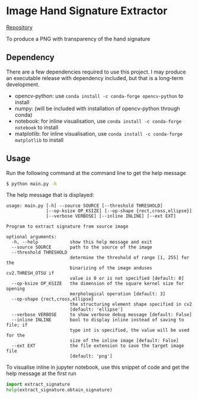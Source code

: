 # Image Hand Signature Extractor

[Repository](https://github.com/ye-yu/hand-signature-extractor)

To produce a PNG with transparency of the hand signature

## Dependency
There are a few dependencies required to use this project. I may produce an executable release with dependency included, but that is a long-term development.

- opencv-python: use `conda install -c conda-forge opencv-python` to install
- numpy: (will be included with installation of opencv-python through conda)
- notebook: for inline visualisation, use `conda install -c conda-forge notebook` to install
- matplotlib: for inline visualisation, use `conda install -c conda-forge matplotlib` to install

## Usage
Run the following command at the command line to get the help message
```bash
$ python main.py -h
```

The help message that is displayed:
```
usage: main.py [-h] --source SOURCE [--threshold THRESHOLD]
               [--op-ksize OP_KSIZE] [--op-shape {rect,cross,ellipse}]
               [--verbose VERBOSE] [--inline INLINE] [--ext EXT]

Program to extract signature from source image

optional arguments:
  -h, --help            show this help message and exit
  --source SOURCE       path to the source of the image
  --threshold THRESHOLD
                        determine the threshold of range [1, 255] for the
                        binarizing of the image anduses cv2.THRESH_OTSU if
                        value is 0 or is not specified [default: 0]
  --op-ksize OP_KSIZE   the dimension of the square kernel size for opening
                        morphological operation [default: 3]
  --op-shape {rect,cross,ellipse}
                        the structuring element shape specified in cv2
                        [default: 'ellipse']
  --verbose VERBOSE     to show verbose debug message [default: False]
  --inline INLINE       bool to display inline instead of saving to file; if
                        type int is specified, the value will be used for the
                        size of the inline image [default: False]
  --ext EXT             the file extension to save the target image file
                        [default: 'png']
```
To visualise inline in jupyter notebook, use this snippet of code and get the help message at the first run
```python
import extract_signature
help(extract_signature.obtain_signature)
```
